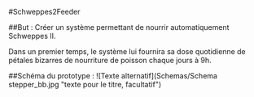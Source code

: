 #Schweppes2Feeder


##But  : 
Créer un système permettant de nourrir automatiquement Schweppes II.

Dans un premier temps, le système lui fournira sa dose quotidienne de pétales bizarres de nourriture de poisson chaque jours à 9h.

##Schéma du prototype : 
![Texte alternatif](Schemas/Schema stepper_bb.jpg "texte pour le titre, facultatif")
